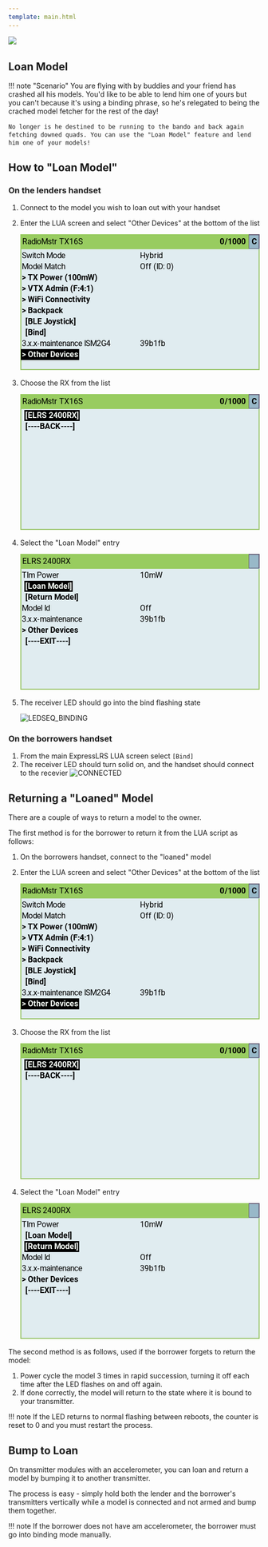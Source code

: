 ```yaml
---
template: main.html
---
```


<img src="https://raw.githubusercontent.com/ExpressLRS/ExpressLRS-Hardware/master/img/software.png">

## Loan Model

!!! note "Scenario"
    You are flying with by buddies and your friend has crashed all his models. You'd like to be able to lend him one of yours but you
    can't because it's using a binding phrase, so he's relegated to being the crached model fetcher for the rest of the day!

    No longer is he destined to be running to the bando and back again fetching downed quads. You can use the "Loan Model" feature and lend him one of your models!

## How to "Loan Model"

### On the lenders handset

1. Connect to the model you wish to loan out with your handset
2. Enter the LUA screen and select "Other Devices" at the bottom of the list

    ![Other Devices](../assets/images/loan-other-devices.png)

3. Choose the RX from the list

    ![Select RX](../assets/images/loan-rx-select.png)

4. Select the "Loan Model" entry

    ![Loan Model](../assets/images/loan-rx-menu.png)

5. The receiver LED should go into the bind flashing state

    ![LEDSEQ_BINDING](https://cdn.discordapp.com/attachments/738450139693449258/921065812763218010/LEDSEQ_BINDING_10_10_10_100.gif)

### On the borrowers handset
1. From the main ExpressLRS LUA screen select `[Bind]`
2. The receiver LED should turn solid on, and the handset should connect to the recevier
    ![CONNECTED](https://cdn.discordapp.com/attachments/738450139693449258/921065812507373568/LED_ON.gif)

## Returning a "Loaned" Model

There are a couple of ways to return a model to the owner. 

The first method is for the borrower to return it from the LUA script as follows:

  1. On the borrowers handset, connect to the "loaned" model
  2. Enter the LUA screen and select "Other Devices" at the bottom of the list

      ![Other Devices](../assets/images/loan-other-devices.png)

  3. Choose the RX from the list

      ![Select RX](../assets/images/loan-rx-select.png)

  4. Select the "Loan Model" entry

      ![Return Model](../assets/images/loan-return.png)

The second method is as follows, used if the borrower forgets to return the model:

  1. Power cycle the model 3 times in rapid succession, turning it off each time after the LED flashes on and off again.
  2. If done correctly, the model will return to the state where it is bound to your transmitter.

!!! note
    If the LED returns to normal flashing between reboots, the counter is reset to 0 and you must restart the process.


## Bump to Loan

On transmitter modules with an accelerometer, you can loan and return a model by bumping it to another transmitter. 

The process is easy - simply hold both the lender and the borrower's transmitters vertically while a model is connected and not armed and bump them together. 

!!! note
    If the borrower does not have am accelerometer, the borrower must go into binding mode manually. 

